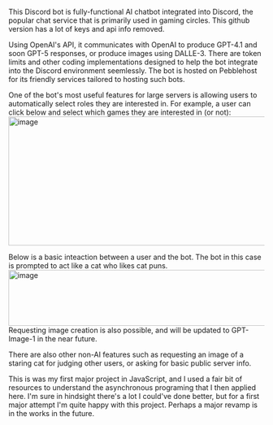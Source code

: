 This Discord bot is fully-functional AI chatbot integrated into Discord, the popular chat service that is primarily used in gaming circles. This github version has a lot of keys and api info removed.

Using OpenAI's API, it communicates with OpenAI to produce GPT-4.1 and soon GPT-5 responses, or produce images using DALLE-3. There are token limits and other coding implementations designed to help the bot integrate into the Discord environment seemlessly. The bot is hosted on Pebblehost for its friendly services tailored to hosting such bots.

One of the bot's most useful features for large servers is allowing users to automatically select roles they are interested in. For example, a user can click below and select which games they are interested in (or not):
<img width="534" height="254" alt="image" src="https://github.com/user-attachments/assets/e39a23f2-3350-4b42-9032-23f50fe2b21f" />

Below is a basic inteaction between a user and the bot. The bot in this case is prompted to act like a cat who likes cat puns.
<img width="1174" height="110" alt="image" src="https://github.com/user-attachments/assets/7aabb9ae-a5fe-4ddc-a245-cbae3bcd89fc" />
Requesting image creation is also possible, and will be updated to GPT-Image-1 in the near future.

There are also other non-AI features such as requesting an image of a staring cat for judging other users, or asking for basic public server info.

This is was my first major project in JavaScript, and I used a fair bit of resources to understand the asynchronous programing that I then applied here. I'm sure in hindsight there's a lot I could've done better, but for a first major attempt I'm quite happy with this project. Perhaps a major revamp is in the works in the future.
